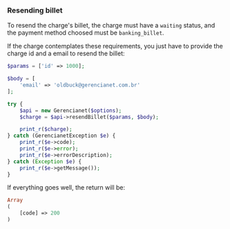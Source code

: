 ### Resending billet

To resend the charge's billet, the charge must have a `waiting` status, and the payment method choosed must be `banking_billet`.

If the charge contemplates these requirements, you just have to provide the charge id and a email to resend the billet:

```php
$params = ['id' => 1000];

$body = [
    'email' => 'oldbuck@gerencianet.com.br'
];

try {
    $api = new Gerencianet($options);
    $charge = $api->resendBillet($params, $body);

    print_r($charge);
} catch (GerencianetException $e) {
    print_r($e->code);
    print_r($e->error);
    print_r($e->errorDescription);
} catch (Exception $e) {
    print_r($e->getMessage());
}

```

If everything goes well, the return will be:

```php
Array
(
    [code] => 200
)
```
